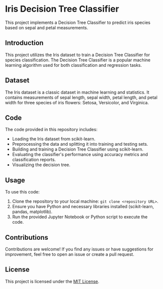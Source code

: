 # Iris Decision Tree Classifier

This project implements a Decision Tree Classifier to predict iris species based on sepal and petal measurements.

## Introduction

This project utilizes the Iris dataset to train a Decision Tree Classifier for species classification. The Decision Tree Classifier is a popular machine learning algorithm used for both classification and regression tasks.

## Dataset

The Iris dataset is a classic dataset in machine learning and statistics. It contains measurements of sepal length, sepal width, petal length, and petal width for three species of iris flowers: Setosa, Versicolor, and Virginica.

## Code

The code provided in this repository includes:
- Loading the Iris dataset from scikit-learn.
- Preprocessing the data and splitting it into training and testing sets.
- Building and training a Decision Tree Classifier using scikit-learn.
- Evaluating the classifier's performance using accuracy metrics and classification reports.
- Visualizing the decision tree.

## Usage

To use this code:

1. Clone the repository to your local machine: `git clone <repository URL>`.
2. Ensure you have Python and necessary libraries installed (scikit-learn, pandas, matplotlib).
3. Run the provided Jupyter Notebook or Python script to execute the code.

## Contributions

Contributions are welcome! If you find any issues or have suggestions for improvement, feel free to open an issue or create a pull request.

## License

This project is licensed under the [MIT License](LICENSE).
